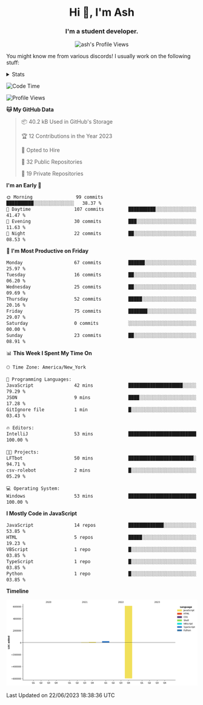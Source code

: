 <h1 align="center">Hi 👋, I'm Ash</h1>
<h3 align="center">I'm a student developer. </h3>
<p align="center"> <img src="https://komarev.com/ghpvc/?username=ash-development" alt="ash's Profile Views" /></p>
<p>You might know me from various discords!
I usually work on the following stuff: </p>

<!-- [htmljourney](https://github.com/ash-development/htmljourney/) - My project about learning the ins and outs of web development. Blogged by me on [DEV.to](https://dev.to/killua/series/10106).An aspiring developer -->

<details>
 <summary>Stats</summary><br>
<p>&nbsp;<a href="https://github.com/anuraghazra/github-readme-stats"><img align="center" src="https://github-readme-stats.vercel.app/api?username=ash-development&show_icons=true&count_private=true&theme=dracula" /></a></p>
<p>&nbsp;<a href="https://github.com/ryo-ma/github-profile-trophy"><img align="center" src="https://github-profile-trophy.vercel.app/?username=ash-development&theme=dracula&margin-w=15&margin-h=15&column=4" /></a></p>
</details>
 
<!--START_SECTION:waka-->
![Code Time](http://img.shields.io/badge/Code%20Time-3%20hrs%2038%20mins-blue)

![Profile Views](http://img.shields.io/badge/Profile%20Views-0-blue)

**🐱 My GitHub Data** 

> 📦 40.2 kB Used in GitHub's Storage 
 > 
> 🏆 12 Contributions in the Year 2023
 > 
> 💼 Opted to Hire
 > 
> 📜 32 Public Repositories 
 > 
> 🔑 19 Private Repositories 
 > 
**I'm an Early 🐤** 

```text
🌞 Morning                99 commits          ██████████░░░░░░░░░░░░░░░   38.37 % 
🌆 Daytime                107 commits         ██████████░░░░░░░░░░░░░░░   41.47 % 
🌃 Evening                30 commits          ███░░░░░░░░░░░░░░░░░░░░░░   11.63 % 
🌙 Night                  22 commits          ██░░░░░░░░░░░░░░░░░░░░░░░   08.53 % 
```
📅 **I'm Most Productive on Friday** 

```text
Monday                   67 commits          ██████░░░░░░░░░░░░░░░░░░░   25.97 % 
Tuesday                  16 commits          ██░░░░░░░░░░░░░░░░░░░░░░░   06.20 % 
Wednesday                25 commits          ██░░░░░░░░░░░░░░░░░░░░░░░   09.69 % 
Thursday                 52 commits          █████░░░░░░░░░░░░░░░░░░░░   20.16 % 
Friday                   75 commits          ███████░░░░░░░░░░░░░░░░░░   29.07 % 
Saturday                 0 commits           ░░░░░░░░░░░░░░░░░░░░░░░░░   00.00 % 
Sunday                   23 commits          ██░░░░░░░░░░░░░░░░░░░░░░░   08.91 % 
```


📊 **This Week I Spent My Time On** 

```text
🕑︎ Time Zone: America/New_York

💬 Programming Languages: 
JavaScript               42 mins             ████████████████████░░░░░   79.29 % 
JSON                     9 mins              ████░░░░░░░░░░░░░░░░░░░░░   17.28 % 
GitIgnore file           1 min               █░░░░░░░░░░░░░░░░░░░░░░░░   03.43 % 

🔥 Editors: 
IntelliJ                 53 mins             █████████████████████████   100.00 % 

🐱‍💻 Projects: 
LFTbot                   50 mins             ████████████████████████░   94.71 % 
csv-rolebot              2 mins              █░░░░░░░░░░░░░░░░░░░░░░░░   05.29 % 

💻 Operating System: 
Windows                  53 mins             █████████████████████████   100.00 % 
```

**I Mostly Code in JavaScript** 

```text
JavaScript               14 repos            █████████████░░░░░░░░░░░░   53.85 % 
HTML                     5 repos             █████░░░░░░░░░░░░░░░░░░░░   19.23 % 
VBScript                 1 repo              █░░░░░░░░░░░░░░░░░░░░░░░░   03.85 % 
TypeScript               1 repo              █░░░░░░░░░░░░░░░░░░░░░░░░   03.85 % 
Python                   1 repo              █░░░░░░░░░░░░░░░░░░░░░░░░   03.85 % 
```



**Timeline**

![Lines of Code chart](https://raw.githubusercontent.com/ash-development/ash-development/main/assets/bar_graph.png)


 Last Updated on 22/06/2023 18:38:36 UTC
<!--END_SECTION:waka-->
</details>
